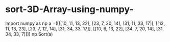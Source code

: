 # sort-3D-Array-using-numpy-

Import numpy as np
a =([[[10, 11, 13, 22], [23, 7, 20, 14], [31, 11, 33, 17]], [[12, 11, 13, 23], [23, 7, 12, 14], [31, 34, 33, 17]], [[10, 6, 13, 22], [34, 7, 20, 14], [31, 34, 33, 7]]])
np Sort(a) 
